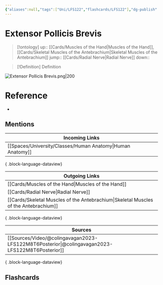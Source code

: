 ```yaml
---
{"aliases":null,"tags":["Uni/LFS122","flashcards/LFS122"],"dg-publish":true,"permalink":"/cards/extensor-pollicis-brevis/","dgPassFrontmatter":true}
---
```


# Extensor Pollicis Brevis

> [!ontology]
> up:: [[Cards/Muscles of the Hand\|Muscles of the Hand]], [[Cards/Skeletal Muscles of the Antebrachium\|Skeletal Muscles of the Antebrachium]]
> jump:: [[Cards/Radial Nerve\|Radial Nerve]]
> down:: 

> [!Definition] Definition

![Extensor Pollicis Brevis.png|200](/img/user/Extras/Images/Extensor%20Pollicis%20Brevis.png)

# Reference

- 

## Mentions

| Incoming Links                                                |
| ------------------------------------------------------------- |
| [[Spaces/University/Classes/Human Anatomy\|Human Anatomy]] |

{ .block-language-dataview}

| Outgoing Links                                                                          |
| --------------------------------------------------------------------------------------- |
| [[Cards/Muscles of the Hand\|Muscles of the Hand]]                                   |
| [[Cards/Radial Nerve\|Radial Nerve]]                                                 |
| [[Cards/Skeletal Muscles of the Antebrachium\|Skeletal Muscles of the Antebrachium]] |

{ .block-language-dataview}

| Sources                                                                                           |
| ------------------------------------------------------------------------------------------------- |
| [[Sources/Video/@colingavagan2023-LFS122M8T6Posterior\|@colingavagan2023-LFS122M8T6Posterior]] |

{ .block-language-dataview}

## Flashcards